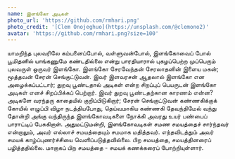 ```yaml
---
name: இளங்கோ அடிகள் 
photo_url: 'https://github.com/rmhari.png'
photo_credit: '[Clem Onojeghuo](https://unsplash.com/@clemono2)'
avatar: 'https://github.com/rmhari.png?size=100'
---
```

யாமறிந்த புலவரிலே கம்பனைப்போல், வள்ளுவன்போல், இளங்கோவைப் போல் பூமிதனில் யாங்கணுமே கண்டதில்லை என்று பாரதியாரால் புகழப்பெற்ற முப்பெரும் புலவருள் ஒருவர் இளங்கோ. இளங்கோ சேரவேந்தன் சேரலாதனின் இளைய மகன்; மூத்தவன் சேரன் செங்குட்டுவன். இவர் இளவரசன் ஆதலால் இளங்கோ என அழைக்கப்பட்டார்; துறவு பூண்டதால் அடிகள் என்ற சிறப்புப் பெயருடன் இளங்கோ அடிகள் எனச் சிறப்பிக்கப் பெற்றார். இவர் துறவு பூண்டதற்கான காரணம் என்ன? அடிகளே வரந்தரு காதையில் குறிப்பிடுகிறார்; சேரன் செங்குட்டுவன் கண்ணகிக்குக் கோயில் எழுப்பி விழா நடத்தியபோது, தெய்வமாகிய கண்ணகி தேவந்திமேல் வந்து தோன்றி அங்கு வந்திருந்த இளங்கோவடிகளை நோக்கி அவரது உயர் பண்பைப் பாராட்டிப் பேசுகிறாள். அதுமட்டுமன்றி, இளங்கோவடிகள் சமண சமயத்தைச் சார்ந்தவர் என்றாலும், அவர் எல்லாச் சமயத்தையும் சமமாக மதித்தவர். எந்தவிடத்தும் அவர் சமயக் காழ்ப்புணர்ச்சியை வெளிப்படுத்தவில்லை. பிற சமயத்தை, சமயத்தினரைப் பழித்ததில்லை. மாறாகப் பிற சமயத்தை - சமயக் கணக்கரைப் போற்றியுள்ளார்.
